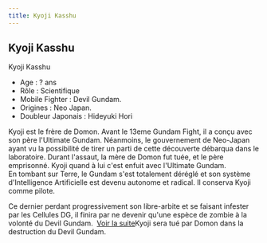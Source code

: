 ```yaml
---
title: Kyoji Kasshu
---
```


Kyoji Kasshu
------------

Kyoji Kasshu   
- Age : ? ans   
- Rôle : Scientifique   
- Mobile Fighter : Devil Gundam.   
- Origines : Neo Japan.   
- Doubleur Japonais : Hideyuki Hori   
  
Kyoji est le frère de Domon. Avant le 13eme Gundam Fight, il a conçu avec son père l'Ultimate Gundam. Néanmoins, le gouvernement de Neo-Japan ayant vu la possibilité de tirer un parti de cette découverte débarqua dans le laboratoire. Durant l'assaut, la mère de Domon fut tuée, et le père emprisonné. Kyoji quand à lui c'est enfuit avec l'Ultimate Gundam.   
En tombant sur Terre, le Gundam s'est totalement déréglé et son système d'Intelligence Artificielle est devenu autonome et radical. Il conserva Kyoji comme pilote. 

Ce dernier perdant progressivement son libre-arbite et se faisant infester par les Cellules DG, il finira par ne devenir qu'une espèce de zombie à la volonté du Devil Gundam. 
[Voir la suite](javascript:spoiler();)Kyoji sera tué par Domon dans la destruction du Devil Gundam.  
